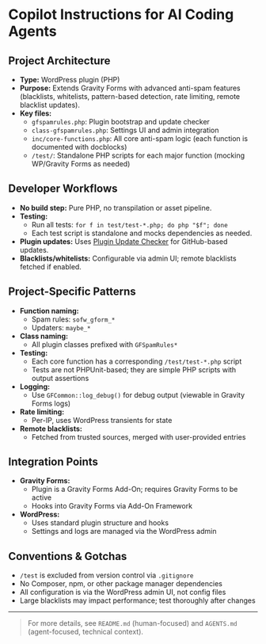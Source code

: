 # Copilot Instructions for AI Coding Agents

## Project Architecture
- **Type:** WordPress plugin (PHP)
- **Purpose:** Extends Gravity Forms with advanced anti-spam features (blacklists, whitelists, pattern-based detection, rate limiting, remote blacklist updates).
- **Key files:**
  - `gfspamrules.php`: Plugin bootstrap and update checker
  - `class-gfspamrules.php`: Settings UI and admin integration
  - `inc/core-functions.php`: All core anti-spam logic (each function is documented with docblocks)
  - `/test/`: Standalone PHP scripts for each major function (mocking WP/Gravity Forms as needed)

## Developer Workflows
- **No build step:** Pure PHP, no transpilation or asset pipeline.
- **Testing:**
  - Run all tests: `for f in test/test-*.php; do php "$f"; done`
  - Each test script is standalone and mocks dependencies as needed.
- **Plugin updates:** Uses [Plugin Update Checker](https://github.com/YahnisElsts/plugin-update-checker) for GitHub-based updates.
- **Blacklists/whitelists:** Configurable via admin UI; remote blacklists fetched if enabled.

## Project-Specific Patterns
- **Function naming:**
  - Spam rules: `sofw_gform_*`
  - Updaters: `maybe_*`
- **Class naming:**
  - All plugin classes prefixed with `GFSpamRules*`
- **Testing:**
  - Each core function has a corresponding `/test/test-*.php` script
  - Tests are not PHPUnit-based; they are simple PHP scripts with output assertions
- **Logging:**
  - Use `GFCommon::log_debug()` for debug output (viewable in Gravity Forms logs)
- **Rate limiting:**
  - Per-IP, uses WordPress transients for state
- **Remote blacklists:**
  - Fetched from trusted sources, merged with user-provided entries

## Integration Points
- **Gravity Forms:**
  - Plugin is a Gravity Forms Add-On; requires Gravity Forms to be active
  - Hooks into Gravity Forms via Add-On Framework
- **WordPress:**
  - Uses standard plugin structure and hooks
  - Settings and logs are managed via the WordPress admin

## Conventions & Gotchas
- `/test` is excluded from version control via `.gitignore`
- No Composer, npm, or other package manager dependencies
- All configuration is via the WordPress admin UI, not config files
- Large blacklists may impact performance; test thoroughly after changes

---

> For more details, see `README.md` (human-focused) and `AGENTS.md` (agent-focused, technical context).
